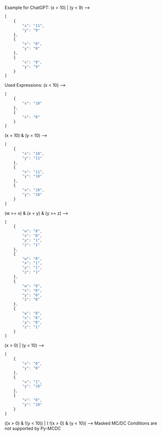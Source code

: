 Example for ChatGPT:
(x > 10) | (y < 9) -->
```javascript
[
	{
	    "x": "11",
	    "y": "9"
	},
	{
	    "x": "0",
	    "y": "0"
	},
	{
	    "x": "0",
	    "y": "9"
	}
]
```

Used Expressions: 
(x < 10) -->
```javascript
[
	{
	    "x": "10"
	},
	{
	    "x": "0"
	}
]
```

(x = 10) & (y = 10) -->
```javascript
[
	{
	    "x": "10",
	    "y": "11"
	},
	{
	    "x": "11",
	    "y": "10"
	},
	{
	    "x": "10",
	    "y": "10"
	}
]
```
    
(w >= x) & (x = y) & (y >= z) --> 
```javascript
[
	{
	    "w": "0",
	    "x": "0",
	    "y": "1",
	    "z": "1"
	},
	{
	    "w": "0",
	    "x": "1",
	    "y": "1",
	    "z": "1"
	},
	{
	    "w": "0",
	    "x": "0",
	    "y": "0",
	    "z": "0"
	},
	{
	    "w": "0",
	    "x": "0",
	    "y": "0",
	    "z": "1"
	}
]
```

(x > 0) | (y < 10) --> 
```javascript
[
	{
	    "x": "0",
	    "y": "0"
	},
	{
	    "x": "1",
	    "y": "10"
	},
	{
	    "x": "0",
	    "y": "10"
	}
]
```

((x > 0) & !(y < 10)) | ( !(x > 0) & (y < 10)) --> Masked MC/DC Conditions are not supported by Py-MCDC
